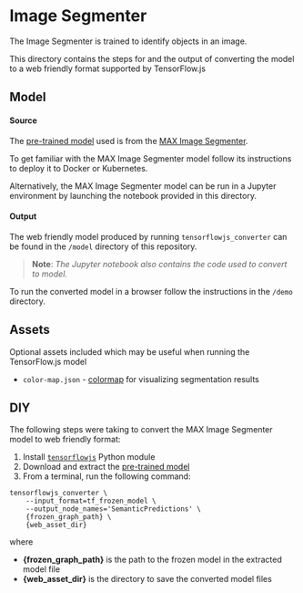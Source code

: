 # Image Segmenter

The Image Segmenter is trained to identify objects in an image.

This directory contains the steps for and the output of converting the model to a web friendly format supported by TensorFlow.js


## Model

#### Source

The [pre-trained model](http://max-assets.s3-api.us-geo.objectstorage.softlayer.net/deeplab/deeplabv3_mnv2_pascal_trainval_2018_01_29.tar.gz) used is from the [MAX Image Segmenter](https://github.com/IBM/MAX-Image-Segmenter).

To get familiar with the MAX Image Segmenter model follow its instructions to deploy it to Docker or Kubernetes.

Alternatively, the MAX Image Segmenter model can be run in a Jupyter environment by launching the notebook provided in this directory.

#### Output

The web friendly model produced by running `tensorflowjs_converter` can be found in the `/model` directory of this repository.

> **Note**: _The Jupyter notebook also contains the code used to convert to model._

To run the converted model in a browser follow the instructions in the `/demo` directory.


## Assets

Optional assets included which may be useful when running the TensorFlow.js model

- `color-map.json` - [colormap](https://github.com/IBM/MAX-Image-Segmenter/blob/master/core/utils.py#L7) for visualizing segmentation results


## DIY

The following steps were taking to convert the MAX Image Segmenter model to web friendly format:

1. Install [`tensorflowjs`]() Python module
1. Download and extract the [pre-trained model](http://max-assets.s3-api.us-geo.objectstorage.softlayer.net/deeplab/deeplabv3_mnv2_pascal_trainval_2018_01_29.tar.gz)  
1. From a terminal, run the following command:  

```
tensorflowjs_converter \
    --input_format=tf_frozen_model \
    --output_node_names='SemanticPredictions' \
    {frozen_graph_path} \
    {web_asset_dir}
```

where  

- **{frozen\_graph\_path}** is the path to the frozen model in the extracted model file
- **{web\_asset\_dir}** is the directory to save the converted model files


